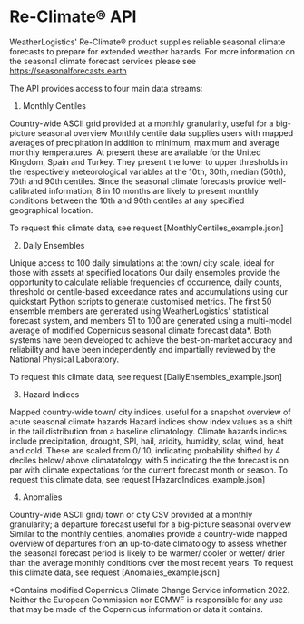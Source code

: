 # Re-Climate® API

WeatherLogistics' Re-Climate® product supplies reliable seasonal climate forecasts to prepare for extended weather hazards. For more information on the seasonal climate forecast services please see https://seasonalforecasts.earth

The API provides access to four main data streams:

1.	Monthly Centiles

Country-wide ASCII grid provided at a monthly granularity, useful for a big-picture seasonal overview
Monthly centile data supplies users with mapped averages of precipitation in addition to minimum, maximum and average monthly temperatures. At present these are available for the United Kingdom, Spain and Turkey. They present the lower to upper thresholds in the respectively meteorological variables at the 10th, 30th, median (50th), 70th and 90th centiles. Since the seasonal climate forecasts provide well-calibrated information, 8 in 10 months are likely to present monthly conditions between the 10th and 90th centiles at any specified geographical location.

To request this climate data, see request [MonthlyCentiles_example.json]

2.	Daily Ensembles

Unique access to 100 daily simulations at the town/ city scale, ideal for those with assets at specified locations
Our daily ensembles provide the opportunity to calculate reliable frequencies of occurrence, daily counts, threshold or centile-based exceedance rates and accumulations using our quickstart Python scripts to generate customised metrics.
The first 50 ensemble members are generated using WeatherLogistics' statistical forecast system, and members 51 to 100 are generated using a multi-model average of modified Copernicus seasonal climate forecast data*. Both systems have been developed to achieve the best-on-market accuracy and reliability and have been independently and impartially reviewed by the National Physical Laboratory.

To request this climate data, see request [DailyEnsembles_example.json]

3.	Hazard Indices

Mapped country-wide town/ city indices, useful for a snapshot overview of acute seasonal climate hazards
Hazard indices show index values as a shift in the tail distribution from a baseline climatology. Climate hazards indices include precipitation, drought, SPI, hail, aridity, humidity, solar, wind, heat and cold. These are scaled from 0/ 10, indicating probability shifted by 4 deciles below/ above climatatology, with 5 indicating the the forecast is on par with climate expectations for the current forecast month or season.
To request this climate data, see request [HazardIndices_example.json]

4.	Anomalies

Country-wide ASCII grid/ town or city CSV provided at a monthly granularity; a departure forecast useful for a big-picture seasonal overview
Similar to the monthly centiles, anomalies provide a country-wide mapped overview of departures from an up-to-date climatology to assess whether the seasonal forecast period is likely to be warmer/ cooler or wetter/ drier than the average monthly conditions over the most recent years.
To request this climate data, see request [Anomalies_example.json]

*Contains modified Copernicus Climate Change Service information 2022. Neither the European Commission nor ECMWF is responsible for any use that may be made of the Copernicus information or data it contains.
